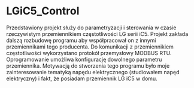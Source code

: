 # LGiC5_Control
Przedstawiony projekt służy do parametryzacji i sterowania w czasie rzeczywistym przemiennikiem częstotliwości LG serii iC5. 
Projekt zakłada dalszą rozbudowę programu aby współpracował on z innymi przemiennikami tego producenta.
Do komunikacji z przemiennikiem częstotliwości wykorzystano protokół przemysłowy MODBUS RTU.
Oprogramowanie umożliwa konfigurację dowolnego parametru przemiennika.
Motywacją do stworzenia tego programu było moje zainteresowanie tematyką napędu elektrycznego (studiowałem napęd elektryczny) i fakt,
że posiadam przemiennik LG iC5 w domu.
